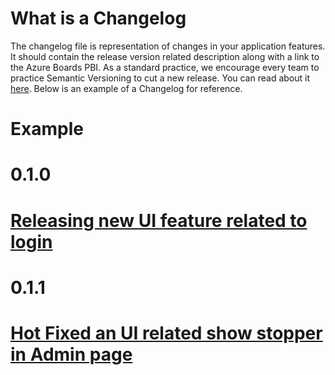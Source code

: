 # What is a Changelog
The changelog file is representation of changes in your application features. It should contain the release version related description along with a link to the Azure Boards PBI. As a standard practice, we encourage every team to practice Semantic Versioning to cut a new release. You can read about it [here](https://arcadiso365.sharepoint.com/teams/pda/SitePages/Git-Flow%20commands.aspx). Below is an example of a Changelog for reference.

# Example

# 0.1.0

# [Releasing new UI feature related to login](https://dev.azure.com/Arcadis/Arcadis%20Technology/_sprints/taskboard/Cost%20Clarity/Arcadis%20Technology/Sprint%202021.35?workitem=8423)

# 0.1.1

# [Hot Fixed an UI related show stopper in Admin page](https://dev.azure.com/Arcadis/Arcadis%20Technology/_sprints/taskboard/Cost%20Clarity/Arcadis%20Technology/Sprint%202021.35?workitem=8423)